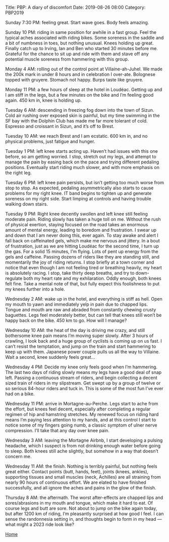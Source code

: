Title: PBP: A diary of discomfort
Date: 2019-08-26 08:00
Category: PBP2019

Sunday 7:30 PM: feeling great. Start wave goes. Body feels amazing.

Sunday 10 PM: riding in same position for awhile in a fast group. Feel the typical aches associated with riding bikes. Some soreness in the saddle and a bit of numbness in toes, but nothing unusual. Knees holding up great. Finally catch up to Irving, Ian and Ben who started 30 minutes before me. Grateful for the chance to sit up and ride with them and stave off any potential muscle soreness from hammering with this group.

Monday 4 AM: rolling out of the control point at Villaine-ah-Juhel. We made the 200k mark in under 8 hours and in celebration I over-ate. Bolognese topped with gruyere. Stomach not happy. Burps taste like gruyere.

Monday 11 PM: a few hours of sleep at the hotel in Loudéac. Getting up and I am stiff in the legs, but a few minutes on the bike and I’m feeling good again. 450 km in, knee is holding up.

Tuesday 6 AM: descending in freezing fog down into the town of Sizun. Cold air rushing over exposed skin is painful, but my time swimming in the SF bay with the Dolphin Club has made me far more tolerant of cold. Espresso and croissant in Sizun, and it’s off to Brest.

Tuesday 10 AM: we reach Brest and I am ecstatic. 600 km in, and no physical problems, just fatigue and hunger.

Tuesday 1 PM: left knee starts acting up. Haven’t had issues with this one before, so am getting worried. I stop, stretch out my legs, and attempt to manage the pain by easing back on the pace and trying different pedaling positions. Eventually start riding much slower, and with more emphasis on the right leg.

Tuesday 6 PM: left knee pain persists, but isn’t getting too much worse from stop to stop. As expected, pedaling asymmetrically also starts to cause problems for my right knee. IT band begins to tighten up and generate soreness on my right side. Start limping at controls and having trouble walking down stairs.

Tuesday 9 PM: Right knee decently swollen and left knee still feeling moderate pain. Riding slowly has taken a huge toll on me. Without the rush of physical exertion, staying focused on the road takes an enormous amount of mental energy, leading to boredom and frustration. I swear up and down that I am never doing this, ever again. To stay awake and alert I fall back on caffeinated gels, which make me nervous and jittery. In a bout of frustration, just as we are hitting Loudéac for the second time, I turn up the gas. For a solid 15 minutes, I’m flying. Lots of pent up energy from the gels and caffeine. Passing dozens of riders like they are standing still, and momentarily the joy of riding returns. I stop briefly at a town corner and notice that even though I am not feeling tired or breathing heavily, my heart is absolutely racing. I stop, take thirty deep breaths, and try to down-regulate both my heart rate and my exhilaration. Oddly enough, both knees felt fine. Take a mental note of that, but fully expect this foolishness to put my knees further into a hole.

Wednesday 2 AM: wake up in the hotel, and everything is stiff as hell. Open my mouth to yawn and immediately yelp in pain due to chapped lips. Tongue and mouth are raw and abraded from constantly chewing crusty baguettes. Legs feel moderately better, but can tell that knees still won’t be happy back on the bike. 450 km to go. How will I manage?

Wednesday 10 AM: the heat of the day is driving me crazy, and still bothersome knee pain means I’m moving super slowly. After 3 hours of crawling, I look back and a huge group of cyclists is coming up on us fast. I can’t resist the temptation, and jump on the train and start hammering to keep up with them. Japanese power couple pulls us all the way to Villaine. Wait a second, knee suddenly feels great...

Wednesday 4 PM: Decide my knee only feels good when I’m hammering. The last two days of riding slowly means my legs have a good deal of snap left. Passing a continuous stream of riders, and begin collecting a decent sized train of riders in my slipstream. Get swept up by a group of twelve or so serious 84-hour riders and tuck in. This is some of the most fun I’ve ever had on a bike.

Wednesday 11 PM: arrive in Mortagne-au-Perche. Legs start to ache from the effort, but knees feel decent, especially after completing a regular regimen of hip and hamstring stretches. My renewed focus on riding hard means I’m paying less attention to my hands, and at this control I start to notice some of my fingers going numb, a classic symptom of ulner nerve compression. I’ll take that any day over knee pain.

Wednesday 3 AM: leaving the Mortagne Airbnb, I start developing a pulsing headache, which I suspect is from not drinking enough water before going to sleep. Both knees still ache slightly, but somehow in a way that doesn’t concern me.

Wednesday 11 AM: the finish. Nothing is terribly painful, but nothing feels great either. Contact points (butt, hands, feet), joints (knees, ankles), supporting tissues and small muscles (neck, Achilles) are all straining from nearly 90 hours of continuous effort. We are elated to have finished successfully, and all ignore the aches and pains in the glow of the finish.

Thursday 8 AM: the aftermath. The worst after-effects are chapped lips and sores/abrasions in my mouth and tongue, which make it hard to eat. Of course legs and butt are sore. Not about to jump on the bike again today, but after 1200 km of riding, I’m pleasantly surprised at how good I feel. I can sense the randonnesia setting in, and thoughts begin to form in my head — what might a 2023 ride look like?

[Home]({category}PBP2019)
